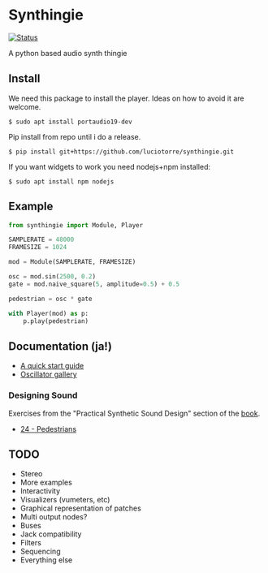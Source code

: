 # Synthingie

[![Status](http://img.shields.io/travis/luciotorre/synthingie.svg)](https://travis-ci.org/github/luciotorre/synthingie)

A python based audio synth thingie

## Install

We need this package to install the player. Ideas on how to avoid it are welcome.

`$ sudo apt install portaudio19-dev`

Pip install from repo until i do a release.

`$ pip install git+https://github.com/luciotorre/synthingie.git`

If you want widgets to work you need nodejs+npm installed:

`$ sudo apt install npm nodejs`

## Example

```python
from synthingie import Module, Player

SAMPLERATE = 48000
FRAMESIZE = 1024

mod = Module(SAMPLERATE, FRAMESIZE)

osc = mod.sin(2500, 0.2)
gate = mod.naive_square(5, amplitude=0.5) + 0.5

pedestrian = osc * gate

with Player(mod) as p:
    p.play(pedestrian)

```
## Documentation (ja!)

 - [A quick start guide](docs/notebooks/Quickstart.ipynb)
 - [Oscillator gallery](docs/notebooks/Oscillators.ipynb)

### Designing Sound

Exercises from the "Practical Synthetic Sound Design" section of the [book](https://mitpress.mit.edu/books/designing-sound).

 - [24 - Pedestrians](docs/Designing_Sound/24%20-%20Pedestrians.ipynb)


## TODO
 - Stereo
 - More examples
 - Interactivity
 - Visualizers (vumeters, etc)
 - Graphical representation of patches
 - Multi output nodes?
 - Buses
 - Jack compatibility
 - Filters
 - Sequencing
 - Everything else



